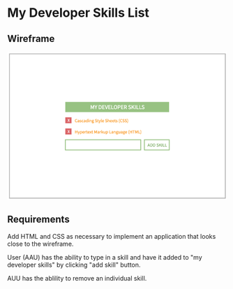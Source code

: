 # My Developer Skills List 

## Wireframe

<img src="wireframe_jQ.png">

## Requirements

Add HTML and CSS as necessary to implement an application that looks close to the wireframe.

User (AAU) has the ability to type in a skill and have it added to "my developer skills" by clicking "add skill" button. 

AUU has the ablility to remove an individual skill.

